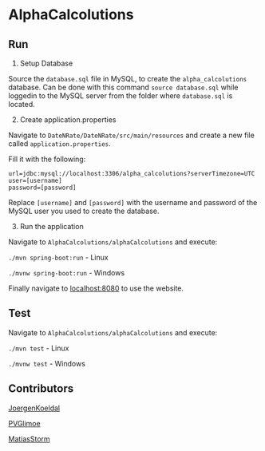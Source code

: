 # AlphaCalcolutions

## Run
1. Setup Database

Source the `database.sql` file in MySQL, to create the `alpha_calcolutions` database.
Can be done with this command `source database.sql` while loggedin to the MySQL server from the folder where `database.sql` is located.

2. Create application.properties

Navigate to `DateNRate/DateNRate/src/main/resources` and create a new file called `application.properties`.

Fill it with the following:
```
url=jdbc:mysql://localhost:3306/alpha_calcolutions?serverTimezone=UTC
user=[username]
password=[password]
```
Replace `[username]` and `[password]` with the username and password of the MySQL user you used to create the database.

3. Run the application

Navigate to `AlphaCalcolutions/alphaCalcolutions` and execute:

`./mvn spring-boot:run` - Linux

`./mvnw spring-boot:run` - Windows
 
Finally navigate to [localhost:8080](http://localhost:8080) to use the website.

## Test
Navigate to `AlphaCalcolutions/alphaCalcolutions` and execute:

`./mvn test` - Linux

`./mvnw test` - Windows


## Contributors
[JoergenKoeldal](https://github.com/JoergenKoeldal)

[PVGlimoe](https://github.com/PVGlimoe)

[MatiasStorm](https://github.com/MatiasStorm)
